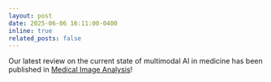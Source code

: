 ```yaml
---
layout: post
date: 2025-06-06 16:11:00-0400
inline: true
related_posts: false
---
```


Our latest review on the current state of multimodal AI in medicine has been published in [Medical Image Analysis](https://www.sciencedirect.com/science/article/pii/S1361841525001689)!
